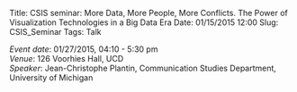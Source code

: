 Title: CSIS seminar: More Data, More People, More Conflicts. The Power of Visualization Technologies in a Big Data Era
Date: 01/15/2015 12:00 
Slug: CSIS_Seminar
Tags: Talk

*Event date*: 01/27/2015, 04:10 - 5:30 pm     
*Venue*: 126 Voorhies Hall, UCD     
*Speaker*: Jean-Christophe Plantin, Communication Studies Department, University of Michigan     
